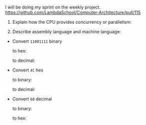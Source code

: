 <!-- Answers to the Short Answer Essay Questions go here -->
I will be doing my sprint on the weekly project.   https://github.com/LambdaSchool/Computer-Architecture/pull/115


1. Explain how the CPU provides concurrency or parallelism:


2. Describe assembly language and machine language:


* Convert `11001111` binary

    to hex:

    to decimal:


* Convert `4C` hex

    to binary:

    to decimal:


* Convert `68` decimal

    to binary:

    to hex: